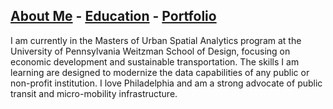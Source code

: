 ## [About Me](/index.md) - [Education](/education.md) - [Portfolio](/portfolio.md)

 I am currently in the Masters of Urban Spatial Analytics program at the University of Pennsylvania Weitzman School of Design, focusing on economic  development and sustainable transportation. The skills I am learning are designed to modernize the data capabilities of any public or non-profit institution. I love Philadelphia and am a strong advocate of public transit and micro-mobility infrastructure.



